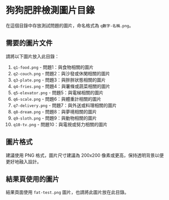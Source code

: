 # 狗狗肥胖檢測圖片目錄

在這個目錄中存放測試問題的圖片，命名格式為 `q數字-名稱.png`。

## 需要的圖片文件

請將以下圖片放入此目錄：

1. `q1-food.png` - 問題1：與食物相關的圖片
2. `q2-couch.png` - 問題2：與沙發或休閑相關的圖片
3. `q3-plate.png` - 問題3：與胖胖狀態相關的圖片
4. `q4-fries.png` - 問題4：與薯條或蔬菜相關的圖片
5. `q5-elevator.png` - 問題5：與電梯相關的圖片
6. `q6-scale.png` - 問題6：與體重計相關的圖片
7. `q7-delivery.png` - 問題7：與外送或料理相關的圖片
8. `q8-dream.png` - 問題8：與夢境相關的圖片
9. `q9-sloth.png` - 問題9：與動物相關的圖片
10. `q10-tv.png` - 問題10：與電視或努力相關的圖片

## 圖片格式

建議使用 PNG 格式，圖片尺寸建議為 200x200 像素或更高，保持透明背景以便更好地融入設計。

## 結果頁使用的圖片

結果頁面使用 `fat-test.png` 圖片，也請將此圖片放在此目錄。 